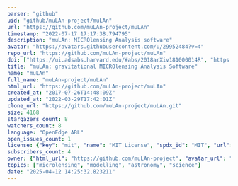 ```yaml
---
parser: "github"
uid: "github/muLAn-project/muLAn"
url: "https://github.com/muLAn-project/muLAn"
timestamp: "2022-07-17 17:17:38.794795"
description: "muLAn: MICROlensing Analysis software"
avatar: "https://avatars.githubusercontent.com/u/29952484?v=4"
repo_url: "https://github.com/muLAn-project/muLAn"
doi: ["https://ui.adsabs.harvard.edu/#abs/2018arXiv181000014R", "https://ui.adsabs.harvard.edu/abs/2018ascl.soft11012R/abstract"]
title: "muLAn: gravitational MICROlensing Analysis Software"
name: "muLAn"
full_name: "muLAn-project/muLAn"
html_url: "https://github.com/muLAn-project/muLAn"
created_at: "2017-07-26T14:48:09Z"
updated_at: "2022-03-29T17:42:01Z"
clone_url: "https://github.com/muLAn-project/muLAn.git"
size: 4168
stargazers_count: 8
watchers_count: 8
language: "OpenEdge ABL"
open_issues_count: 1
license: {"key": "mit", "name": "MIT License", "spdx_id": "MIT", "url": "https://api.github.com/licenses/mit", "node_id": "MDc6TGljZW5zZTEz"}
subscribers_count: 4
owner: {"html_url": "https://github.com/muLAn-project", "avatar_url": "https://avatars.githubusercontent.com/u/29952484?v=4", "login": "muLAn-project", "type": "Organization"}
topics: ["microlensing", "modelling", "astronomy", "science"]
date: "2025-04-12 14:25:32.823211"
---
```

